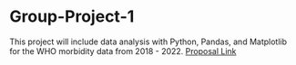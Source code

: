 # Group-Project-1
This project will include data analysis with Python, Pandas, and Matplotlib for the WHO morbidity data from 2018 - 2022.
[Proposal Link](https://docs.google.com/document/d/1WR-3B-1iszChYkx3cBd1c117qlKFfT9cM7boVALNFx0/edit)
